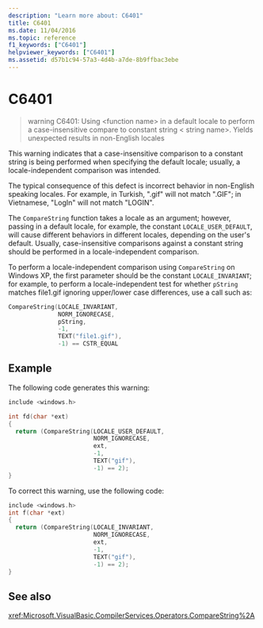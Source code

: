```yaml
---
description: "Learn more about: C6401"
title: C6401
ms.date: 11/04/2016
ms.topic: reference
f1_keywords: ["C6401"]
helpviewer_keywords: ["C6401"]
ms.assetid: d57b1c94-57a3-4d4b-a7de-8b9ffbac3ebe
---
```

# C6401

> warning C6401: Using \<function name> in a default locale to perform a case-insensitive compare to constant string \< string name>. Yields unexpected results in non-English locales

This warning indicates that a case-insensitive comparison to a constant string is being performed when specifying the default locale; usually, a locale-independent comparison was intended.

The typical consequence of this defect is incorrect behavior in non-English speaking locales. For example, in Turkish, ".gif" will not match ".GIF"; in Vietnamese, "LogIn" will not match "LOGIN".

The `CompareString` function takes a locale as an argument; however, passing in a default locale, for example, the constant `LOCALE_USER_DEFAULT`, will cause different behaviors in different locales, depending on the user's default. Usually, case-insensitive comparisons against a constant string should be performed in a locale-independent comparison.

To perform a locale-independent comparison using `CompareString` on Windows XP, the first parameter should be the constant `LOCALE_INVARIANT`; for example, to perform a locale-independent test for whether `pString` matches file1.gif ignoring upper/lower case differences, use a call such as:

```cpp
CompareString(LOCALE_INVARIANT,
              NORM_IGNORECASE,
              pString,
              -1,
              TEXT("file1.gif"),
              -1) == CSTR_EQUAL
```

## Example

The following code generates this warning:

```cpp
include <windows.h>

int fd(char *ext)
{
  return (CompareString(LOCALE_USER_DEFAULT,
                        NORM_IGNORECASE,
                        ext,
                        -1,
                        TEXT("gif"),
                        -1) == 2);
}
```

To correct this warning, use the following code:

```cpp
include <windows.h>
int f(char *ext)
{
  return (CompareString(LOCALE_INVARIANT,
                        NORM_IGNORECASE,
                        ext,
                        -1,
                        TEXT("gif"),
                        -1) == 2);
}
```

## See also

<xref:Microsoft.VisualBasic.CompilerServices.Operators.CompareString%2A>
